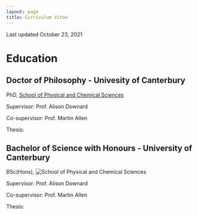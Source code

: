 ```yaml
---
layout: page
title: Curriculum Vitae
---
```


Last updated October 23, 2021

# Education 

## Doctor of Philosophy - Univesity of Canterbury 
PhD, <a href="https://www.canterbury.ac.nz/science/schools-and-departments/phys-chem/">School of Physical and Chemical Sciences</a>

Supervisor: Prof. Alison Downard 

Co-supervisor: Prof. Martin Allen

Thesis: 

## Bachelor of Science with Honours - University of Canterbury
BSc(Hons), ![School of Physical and Chemical Sciences](https://www.canterbury.ac.nz/science/schools-and-departments/phys-chem/)

Supervisor: Prof. Alison Downard 

Co-supervisor: Prof. Martin Allen

Thesis: 